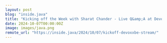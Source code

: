 ```yaml
---
layout: post
blog: "inside.java"
title: "Kicking off the Week with Sharat Chander - Live Q&amp;A at Devoxx BE"
date: 2024-10-07T00:00:00Z
image: images/java.png
remote_url: "https://inside.java/2024/10/07/kickoff-devoxxbe-stream/"
---
```

